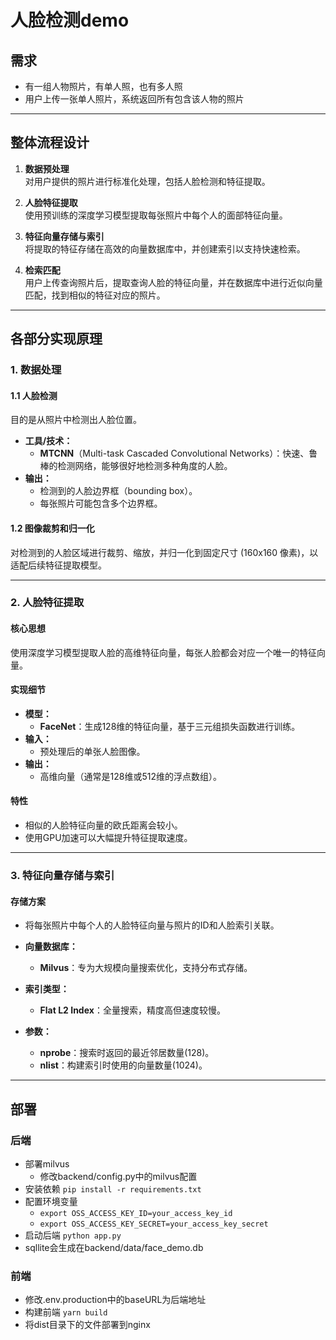 # 人脸检测demo
## 需求
- 有一组人物照片，有单人照，也有多人照
- 用户上传一张单人照片，系统返回所有包含该人物的照片

---

## **整体流程设计**

1. **数据预处理**  
   对用户提供的照片进行标准化处理，包括人脸检测和特征提取。

2. **人脸特征提取**  
   使用预训练的深度学习模型提取每张照片中每个人的面部特征向量。

3. **特征向量存储与索引**  
   将提取的特征存储在高效的向量数据库中，并创建索引以支持快速检索。

4. **检索匹配**  
   用户上传查询照片后，提取查询人脸的特征向量，并在数据库中进行近似向量匹配，找到相似的特征对应的照片。

---

## **各部分实现原理**

### **1. 数据处理**

#### **1.1 人脸检测**
目的是从照片中检测出人脸位置。
- **工具/技术：**
  - **MTCNN**（Multi-task Cascaded Convolutional Networks）：快速、鲁棒的检测网络，能够很好地检测多种角度的人脸。
- **输出：**
  - 检测到的人脸边界框（bounding box）。
  - 每张照片可能包含多个边界框。

#### **1.2 图像裁剪和归一化**
对检测到的人脸区域进行裁剪、缩放，并归一化到固定尺寸 (160x160 像素)，以适配后续特征提取模型。

---

### **2. 人脸特征提取**

#### **核心思想**
使用深度学习模型提取人脸的高维特征向量，每张人脸都会对应一个唯一的特征向量。

#### **实现细节**
- **模型：**
  - **FaceNet**：生成128维的特征向量，基于三元组损失函数进行训练。
- **输入：**
  - 预处理后的单张人脸图像。
- **输出：**
  - 高维向量（通常是128维或512维的浮点数组）。

#### **特性**
- 相似的人脸特征向量的欧氏距离会较小。
- 使用GPU加速可以大幅提升特征提取速度。

---

### **3. 特征向量存储与索引**

#### **存储方案**
- 将每张照片中每个人的人脸特征向量与照片的ID和人脸索引关联。

- **向量数据库：**
  - **Milvus**：专为大规模向量搜索优化，支持分布式存储。
- **索引类型：**
  - **Flat L2 Index**：全量搜索，精度高但速度较慢。
- **参数：**
  - **nprobe**：搜索时返回的最近邻居数量(128)。
  - **nlist**：构建索引时使用的向量数量(1024)。

---

## 部署
### 后端
- 部署milvus
    - 修改backend/config.py中的milvus配置
- 安装依赖 `pip install -r requirements.txt`
- 配置环境变量
    - `export OSS_ACCESS_KEY_ID=your_access_key_id`
    - `export OSS_ACCESS_KEY_SECRET=your_access_key_secret`
- 启动后端 `python app.py`
- sqllite会生成在backend/data/face_demo.db

### 前端
- 修改.env.production中的baseURL为后端地址
- 构建前端 `yarn build`
- 将dist目录下的文件部署到nginx
